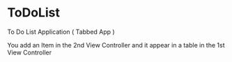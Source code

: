 # ToDoList
To Do List Application ( Tabbed App ) 

You add an Item in the 2nd View Controller and it appear in a table in the 1st View Controller
